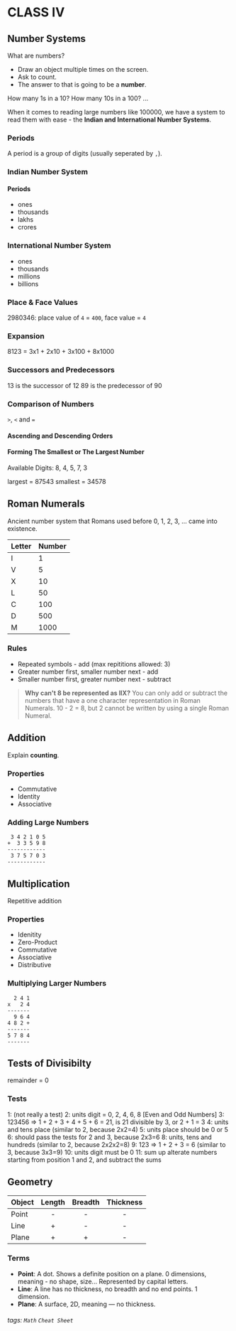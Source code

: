 # CLASS IV

<!--
1. [Number Systems](#number-systems)
1. [Roman Numerals](#roman-numerals)
1. [Addition](#addition)
1. [Subtraction](#subtraction)
1. [Multiplication](#multiplication)
1. [Division](#division)
1. [Unitary Method](#unitary-method)
1. [Tests of Divisibility](#tests-of-divisibility)
1. [Factors and Multiples](#factors-and-multiples)
1. [Fractions](#fractions)
1. [Measurement](#measurement)
1. [Geometry](#geometry)
1. [Perimeter and Area](#perimeter-and-area)
1. [Time and Calender](#time-and-calender)
1. [Money](#money)
1. [Data Handling](#data-handling)
1. [Patterns](#patterns)
-->

## Number Systems

What are numbers?

* Draw an object multiple times on the screen.
* Ask to count.
* The answer to that is going to be a **number**.

How many 1s in a 10?
How many 10s in a 100?
...

When it comes to reading large numbers like 100000, we have a system
to read them with ease - the **Indian and International Number Systems**.

### Periods

A period is a group of digits (usually seperated by `,`).

### Indian Number System

#### Periods

- ones
- thousands
- lakhs
- crores

### International Number System

- ones
- thousands
- millions
- billions

### Place & Face Values

2980346: place value of `4` = `400`, face value = `4`

### Expansion

8123 = 3x1 + 2x10 + 3x100 + 8x1000

### Successors and Predecessors

13 is the successor of 12
89 is the predecessor of 90

### Comparison of Numbers

`>`, `<` and `=`

#### Ascending and Descending Orders

#### Forming The Smallest or The Largest Number

Available Digits: 8, 4, 5, 7, 3

largest  = 87543
smallest = 34578

## Roman Numerals

Ancient number system that Romans used before 0, 1, 2, 3, ... came into existence.

Letter  | Number
------- | ------
I       | 1
V       | 5
X       | 10
L       | 50
C       | 100
D       | 500
M       | 1000

### Rules

* Repeated symbols - add (max repititions allowed: 3)
* Greater number first, smaller number next - add
* Smaller number first, greater number next - subtract


> **Why can't 8 be represented as IIX?**
You can only add or subtract the numbers that have a one character representation in Roman Numerals. 10 - 2 = 8, but 2 cannot be written by using a single Roman Numeral.

## Addition

Explain **counting**.

### Properties

- Commutative
- Identity
- Associative

### Adding Large Numbers

```
 3 4 2 1 0 5
+  3 3 5 9 8
------------
 3 7 5 7 0 3
------------
```

## Multiplication

Repetitive addition

### Properties

- Idenitity
- Zero-Product
- Commutative
- Associative
- Distributive

### Multiplying Larger Numbers

```
  2 4 1
x   2 4
-------
  9 6 4
4 8 2 +
-------
5 7 8 4
-------
```

## Tests of Divisibilty

remainder = 0

### Tests

 1: (not really a test)
 2: units digit = 0, 2, 4, 6, 8 [Even and Odd Numbers]
 3: 123456 => 1 + 2 + 3 + 4 + 5 + 6 = 21, is 21 divisible by 3, or 2 + 1 = 3
 4: units and tens place (similar to 2, because 2x2=4)
 5: units place should be 0 or 5
 6: should pass the tests for 2 and 3, because 2x3=6
 8: units, tens and hundreds (similar to 2, because 2x2x2=8)
 9: 123 => 1 + 2 + 3 = 6 (similar to 3, because 3x3=9)
10: units digit must be 0
11: sum up alterate numbers starting from position 1 and 2, and subtract the sums

## Geometry

Object  | Length  | Breadth  | Thickness
------- | :-----: | :------: | :------: 
Point   | -       | -        | -
Line    | +       | -        | -
Plane   | +       | +        | -

### Terms

- **Point**: A dot. Shows a definite position on a plane. 0 dimensions, meaning - no shape, size... Represented by capital letters.
- **Line**: A line has no thickness, no breadth and no end points. 1 dimension.
- **Plane**: A surface, 2D, meaning — no thickness.


###### tags: `Math` `Cheat Sheet`